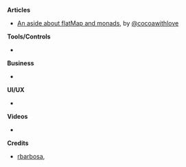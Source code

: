 
**Articles**

* [An aside about flatMap and monads](http://www.cocoawithlove.com/blog/an-aside-about-flatmap-and-monads.html), by [@cocoawithlove](https://twitter.com/cocoawithlove)


**Tools/Controls**

* 

**Business**

* 


**UI/UX**

* 

**Videos**

*

**Credits**

*  [rbarbosa](https://github.com/rbarbosa), 